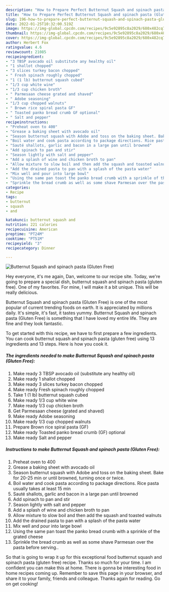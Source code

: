 ```yaml
---
description: "How to Prepare Perfect Butternut Squash and spinach pasta (Gluten Free)"
title: "How to Prepare Perfect Butternut Squash and spinach pasta (Gluten Free)"
slug: 196-how-to-prepare-perfect-butternut-squash-and-spinach-pasta-gluten-free
date: 2022-01-25T10:32:00.519Z
image: https://img-global.cpcdn.com/recipes/9c5e92895c8a2029/680x482cq70/butternut-squash-and-spinach-pasta-gluten-free-recipe-main-photo.jpg
thumbnail: https://img-global.cpcdn.com/recipes/9c5e92895c8a2029/680x482cq70/butternut-squash-and-spinach-pasta-gluten-free-recipe-main-photo.jpg
cover: https://img-global.cpcdn.com/recipes/9c5e92895c8a2029/680x482cq70/butternut-squash-and-spinach-pasta-gluten-free-recipe-main-photo.jpg
author: Herbert Fox
ratingvalue: 4.6
reviewcount: 21085
recipeingredient:
- "3 TBSP avocado oil substitute any healthy oil"
- "1 shallot chopped"
- "3 slices turkey bacon chopped"
- " Fresh spinach roughly chopped"
- "1 (1 lb) butternut squash cubed"
- "1/3 cup white wine"
- "1/3 cup chicken broth"
- " Parmesaan cheese grated and shaved"
- " Adobe seasoning"
- "1/3 cup chopped walnuts"
- " Brown rice spiral pasta GF"
- " Toasted panko bread crumb GF optional"
- " Salt and pepper"
recipeinstructions:
- "Preheat oven to 400"
- "Grease a baking sheet with avocado oil"
- "Season butternut squash with Adobe and toss on the baking sheet. Bake for 20-25 min or until browned, turning once or twice."
- "Boil water and cook pasta according to package directions. Rice pasta usually takes at least 15 min"
- "Sauté shallots, garlic and bacon in a large pan until browned"
- "Add spinach to pan and stir"
- "Season lightly with salt and pepper"
- "Add a splash of wine and chicken broth to pan"
- "Allow mixture to slow boil and then add the squash and toasted walnuts"
- "Add the drained pasta to pan with a splash of the pasta water"
- "Mix well and pour into large bowl"
- "Using the same pan toast the panko bread crumb with a sprinkle of the grated cheese"
- "Sprinkle the bread crumb as well as some shave Parmesan over the pasta before serving.."
categories:
- Recipe
tags:
- butternut
- squash
- and

katakunci: butternut squash and 
nutrition: 221 calories
recipecuisine: American
preptime: "PT24M"
cooktime: "PT51M"
recipeyield: "3"
recipecategory: Dinner

---
```



![Butternut Squash and spinach pasta (Gluten Free)](https://img-global.cpcdn.com/recipes/9c5e92895c8a2029/680x482cq70/butternut-squash-and-spinach-pasta-gluten-free-recipe-main-photo.jpg)

Hey everyone, it's me again, Dan, welcome to our recipe site. Today, we're going to prepare a special dish, butternut squash and spinach pasta (gluten free). One of my favorites. For mine, I will make it a bit unique. This will be really delicious.

Butternut Squash and spinach pasta (Gluten Free) is one of the most popular of current trending foods on earth. It is appreciated by millions daily. It's simple, it's fast, it tastes yummy. Butternut Squash and spinach pasta (Gluten Free) is something that I have loved my entire life. They are fine and they look fantastic.




To get started with this recipe, we have to first prepare a few ingredients. You can cook butternut squash and spinach pasta (gluten free) using 13 ingredients and 13 steps. Here is how you cook it.

<!--inarticleads1-->

##### The ingredients needed to make Butternut Squash and spinach pasta (Gluten Free):

1. Make ready 3 TBSP avocado oil (substitute any healthy oil)
1. Make ready 1 shallot chopped
1. Make ready 3 slices turkey bacon chopped
1. Make ready  Fresh spinach roughly chopped
1. Take 1 (1 lb) butternut squash cubed
1. Make ready 1/3 cup white wine
1. Make ready 1/3 cup chicken broth
1. Get  Parmesaan cheese (grated and shaved)
1. Make ready  Adobe seasoning
1. Make ready 1/3 cup chopped walnuts
1. Prepare  Brown rice spiral pasta (GF)
1. Make ready  Toasted panko bread crumb (GF) optional
1. Make ready  Salt and pepper




<!--inarticleads2-->

##### Instructions to make Butternut Squash and spinach pasta (Gluten Free):

1. Preheat oven to 400
1. Grease a baking sheet with avocado oil
1. Season butternut squash with Adobe and toss on the baking sheet. Bake for 20-25 min or until browned, turning once or twice.
1. Boil water and cook pasta according to package directions. Rice pasta usually takes at least 15 min
1. Sauté shallots, garlic and bacon in a large pan until browned
1. Add spinach to pan and stir
1. Season lightly with salt and pepper
1. Add a splash of wine and chicken broth to pan
1. Allow mixture to slow boil and then add the squash and toasted walnuts
1. Add the drained pasta to pan with a splash of the pasta water
1. Mix well and pour into large bowl
1. Using the same pan toast the panko bread crumb with a sprinkle of the grated cheese
1. Sprinkle the bread crumb as well as some shave Parmesan over the pasta before serving..




So that is going to wrap it up for this exceptional food butternut squash and spinach pasta (gluten free) recipe. Thanks so much for your time. I am confident you can make this at home. There is gonna be interesting food in home recipes coming up. Remember to save this page in your browser, and share it to your family, friends and colleague. Thanks again for reading. Go on get cooking!
